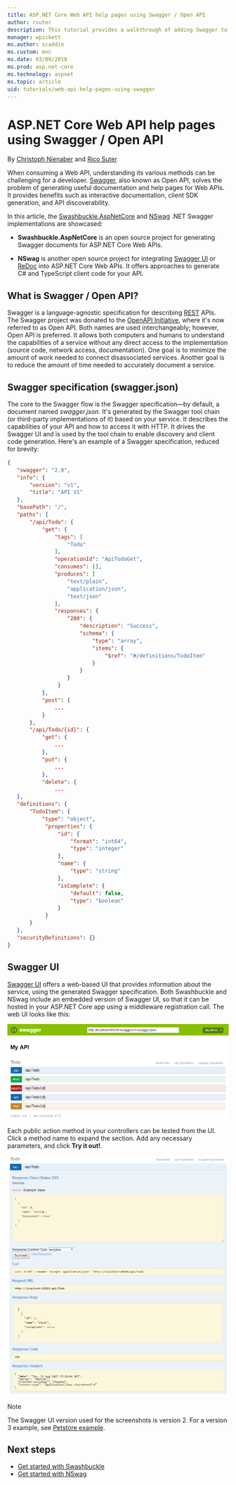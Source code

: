 ```yaml
---
title: ASP.NET Core Web API help pages using Swagger / Open API
author: rsuter
description: This tutorial provides a walkthrough of adding Swagger to generate documentation and help pages for a Web API app.
manager: wpickett
ms.author: scaddie
ms.custom: mvc
ms.date: 03/09/2018
ms.prod: asp.net-core
ms.technology: aspnet
ms.topic: article
uid: tutorials/web-api-help-pages-using-swagger
---
```

# ASP.NET Core Web API help pages using Swagger / Open API

By [Christoph Nienaber](https://twitter.com/zuckerthoben) and [Rico Suter](http://rsuter.com)

When consuming a Web API, understanding its various methods can be challenging for a developer. [Swagger](https://swagger.io/), also known as Open API, solves the problem of generating useful documentation and help pages for Web APIs. It provides benefits such as interactive documentation, client SDK generation, and API discoverability.

In this article, the [Swashbuckle.AspNetCore](https://github.com/domaindrivendev/Swashbuckle.AspNetCore) and [NSwag](https://github.com/RSuter/NSwag) .NET Swagger implementations are showcased:

* **Swashbuckle.AspNetCore** is an open source project for generating Swagger documents for ASP.NET Core Web APIs.

* **NSwag** is another open source project for integrating [Swagger UI](https://swagger.io/swagger-ui/) or [ReDoc](https://github.com/Rebilly/ReDoc) into ASP.NET Core Web APIs. It offers approaches to generate C# and TypeScript client code for your API.

## What is Swagger / Open API?

Swagger is a language-agnostic specification for describing [REST](https://en.wikipedia.org/wiki/Representational_state_transfer) APIs. The Swagger project was donated to the [OpenAPI Initiative](https://www.openapis.org/), where it's now referred to as Open API. Both names are used interchangeably; however, Open API is preferred. It allows both computers and humans to understand the capabilities of a service without any direct access to the implementation (source code, network access, documentation). One goal is to minimize the amount of work needed to connect disassociated services. Another goal is to reduce the amount of time needed to accurately document a service.

## Swagger specification (swagger.json)

The core to the Swagger flow is the Swagger specification&mdash;by default, a document named *swagger.json*. It's generated by the Swagger tool chain (or third-party implementations of it) based on your service. It describes the capabilities of your API and how to access it with HTTP. It drives the Swagger UI and is used by the tool chain to enable discovery and client code generation. Here's an example of a Swagger specification, reduced for brevity:

```json
{
   "swagger": "2.0",
   "info": {
       "version": "v1",
       "title": "API V1"
   },
   "basePath": "/",
   "paths": {
       "/api/Todo": {
           "get": {
               "tags": [
                   "Todo"
               ],
               "operationId": "ApiTodoGet",
               "consumes": [],
               "produces": [
                   "text/plain",
                   "application/json",
                   "text/json"
               ],
               "responses": {
                   "200": {
                       "description": "Success",
                       "schema": {
                           "type": "array",
                           "items": {
                               "$ref": "#/definitions/TodoItem"
                           }
                       }
                   }
                }
           },
           "post": {
               ...
           }
       },
       "/api/Todo/{id}": {
           "get": {
               ...
           },
           "put": {
               ...
           },
           "delete": {
               ...
   },
   "definitions": {
       "TodoItem": {
           "type": "object",
            "properties": {
                "id": {
                    "format": "int64",
                    "type": "integer"
                },
                "name": {
                    "type": "string"
                },
                "isComplete": {
                    "default": false,
                    "type": "boolean"
                }
            }
       }
   },
   "securityDefinitions": {}
}
```

## Swagger UI

[Swagger UI](https://swagger.io/swagger-ui/) offers a web-based UI that provides information about the service, using the generated Swagger specification. Both Swashbuckle and NSwag include an embedded version of Swagger UI, so that it can be hosted in your ASP.NET Core app using a middleware registration call. The web UI looks like this:

![Swagger UI](web-api-help-pages-using-swagger/_static/swagger-ui.png)

Each public action method in your controllers can be tested from the UI. Click a method name to expand the section. Add any necessary parameters, and click **Try it out!**.

![Example Swagger GET test](web-api-help-pages-using-swagger/_static/get-try-it-out.png)

> [!NOTE]
> The Swagger UI version used for the screenshots is version 2. For a version 3 example, see [Petstore example](http://petstore.swagger.io/).

## Next steps

* [Get started with Swashbuckle](xref:tutorials/getting-started-with-swashbuckle)
* [Get started with NSwag](xref:tutorials/get-started-with-nswag)
